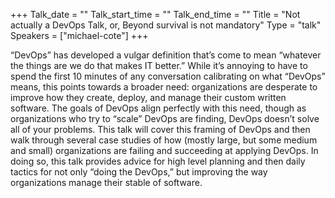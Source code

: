 +++
Talk_date = ""
Talk_start_time = ""
Talk_end_time = ""
Title = "Not actually a DevOps Talk, or, Beyond survival is not mandatory"
Type = "talk"
Speakers = ["michael-cote"]
+++

“DevOps” has developed a vulgar definition that’s come to mean “whatever the things are we do that makes IT better.” While it’s annoying to have to spend the first 10 minutes of any conversation calibrating on what “DevOps” means, this points towards a broader need: organizations are desperate to improve how they create, deploy, and manage their custom written software. The goals of DevOps align perfectly with this need, though as organizations who try to “scale” DevOps are finding, DevOps doesn’t solve all of your problems. This talk will cover this framing of DevOps and then walk through several case studies of how (mostly large, but some medium and small) organizations are failing and succeeding at applying DevOps. In doing so, this talk provides advice for high level planning and then daily tactics for not only “doing the DevOps,” but improving the way organizations manage their stable of software.
